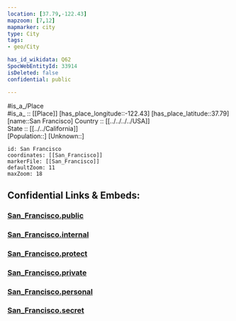 ```yaml
---
location: [37.79,-122.43] 
mapzoom: [7,12] 
mapmarker: city 
type: City
tags:
- geo/City

has_id_wikidata: Q62 
SpocWebEntityId: 33914
isDeleted: false
confidential: public

---
```

#is_a_/Place  
#is_a_ :: [[Place]] 
[has_place_longitude::-122.43] 
[has_place_latitude::37.79] 
[name::San Francisco] 
Country :: [[../../../../USA]]  
State :: [[../../California]]  
[Population::] 
[Unknown::] 


```leaflet
id: San Francisco
coordinates: [[San_Francisco]] 
markerFile: [[San_Francisco]] 
defaultZoom: 11 
maxZoom: 18
```


## Confidential Links & Embeds: 

### [San_Francisco.public](/_public/\Earth\Continent\America~North\USA\USA~Pacific\California\counties~California\San_Francisco,County\cities~San_FranciscoSan_Francisco.public.md) 

### [San_Francisco.internal](/_internal/\Earth\Continent\America~North\USA\USA~Pacific\California\counties~California\San_Francisco,County\cities~San_FranciscoSan_Francisco.internal.md) 

### [San_Francisco.protect](/_protect/\Earth\Continent\America~North\USA\USA~Pacific\California\counties~California\San_Francisco,County\cities~San_FranciscoSan_Francisco.protect.md) 

### [San_Francisco.private](/_private/\Earth\Continent\America~North\USA\USA~Pacific\California\counties~California\San_Francisco,County\cities~San_FranciscoSan_Francisco.private.md) 

### [San_Francisco.personal](/_personal/\Earth\Continent\America~North\USA\USA~Pacific\California\counties~California\San_Francisco,County\cities~San_FranciscoSan_Francisco.personal.md) 

### [San_Francisco.secret](/_secret/\Earth\Continent\America~North\USA\USA~Pacific\California\counties~California\San_Francisco,County\cities~San_FranciscoSan_Francisco.secret.md)

